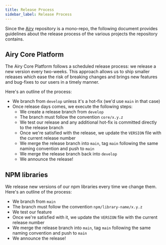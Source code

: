 ```yaml
---
title: Release Process
sidebar_label: Release Process
---
```


Since the [Airy](https://github.com/airyhq/airy) repository is a mono-repo, the
following document provides guidelines about the release process of the various
projects the repository contains.

## Airy Core Platform

The Airy Core Platform follows a scheduled release process: we release a new
version every two-weeks. This approach allows us to ship smaller releases which
ease the risk of breaking changes and brings new features and bug-fixes to our
users in a timely manner.

Here's an outline of the process:

- We branch from `develop` unless it's a hot-fix (we'd use `main` in that case)
- Once release days comes, we execute the following steps:
  - We create a release branch from `develop`
  - The branch must follow the convention `core/x.y.z`
  - We test our release and any additional hot-fix is committed directly to the release branch
  - Once we're satisfied with the release, we update the `VERSION` file with the current release number
  - We merge the release branch into `main`, tag `main` following the same naming convention and push to `main`
  - We merge the release branch back into `develop`
  - We announce the release!

## NPM libraries

We release new versions of our npm libraries every time we change them. Here's
an outline of the process:

- We branch from `main`
- The branch must follow the convention `npm/library-name/x.y.z`
- We test our feature
- Once we're satisfied with it, we update the `VERSION` file with the current release number
- We merge the release branch into `main`, tag `main` following the same naming convention and push to `main`
- We announce the release!